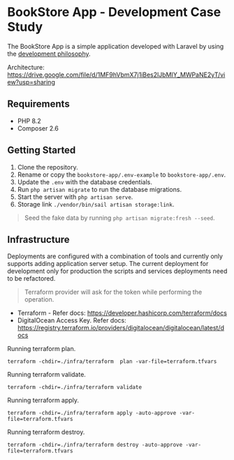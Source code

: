 # BookStore App - Development Case Study

The BookStore App is a simple application developed with Laravel by using
the [development philosophy](DEVELOPMENT_PHILOSOPHY.md).

Architecture: https://drive.google.com/file/d/1MF9hVbmX7j1iBes2lJbMIY_MWPaNE2yT/view?usp=sharing

## Requirements

- PHP 8.2
- Composer 2.6

## Getting Started

1. Clone the repository.
2. Rename or copy the `bookstore-app/.env-example` to `bookstore-app/.env`.
3. Update the `.env` with the database credentials.
4. Run `php artisan migrate` to run the database migrations.
5. Start the server with `php artisan serve`.
6. Storage link `./vendor/bin/sail artisan storage:link`.

> Seed the fake data by running `php artisan migrate:fresh --seed`.

## Infrastructure

Deployments are configured with a combination of tools and currently only supports adding application server setup. The
current deployment for development only for production the scripts and services deployments need to be refactored.

> Terraform provider will ask for the token while performing the operation.

- Terraform - Refer docs: https://developer.hashicorp.com/terraform/docs
- DigitalOcean Access Key. Refer docs: https://registry.terraform.io/providers/digitalocean/digitalocean/latest/docs

Running terraform plan.

```shell
terraform -chdir=./infra/terraform  plan -var-file=terraform.tfvars
```

Running terraform validate.

```shell
terraform -chdir=./infra/terraform validate
```

Running terraform apply.

```shell
terraform -chdir=./infra/terraform apply -auto-approve -var-file=terraform.tfvars
```

Running terraform destroy.

```shell
terraform -chdir=./infra/terraform destroy -auto-approve -var-file=terraform.tfvars
```